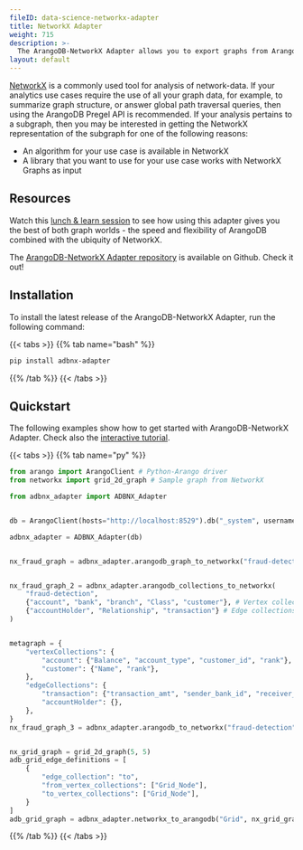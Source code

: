 ```yaml
---
fileID: data-science-networkx-adapter
title: NetworkX Adapter
weight: 715
description: >- 
  The ArangoDB-NetworkX Adapter allows you to export graphs from ArangoDB into NetworkX for graph analysis with Python and vice-versa
layout: default
---
```

[NetworkX](https://networkx.org/) is a commonly used tool for
analysis of network-data. If your
analytics use cases require the use of all your graph data, for example,
to summarize graph structure, or answer global path traversal queries,
then using the ArangoDB Pregel API is recommended. If your analysis pertains
to a subgraph, then you may be interested in getting the NetworkX
representation of the subgraph for one of the following reasons:

- An algorithm for your use case is available in NetworkX
- A library that you want to use for your use case works with NetworkX Graphs as input

## Resources

Watch this
[lunch & learn session](https://www.arangodb.com/resources/lunch-sessions/graph-beyond-lunch-break-2-9-introducing-the-arangodb-networkx-adapter/)
to see how using this adapter gives you the best of both
graph worlds - the speed and flexibility of ArangoDB combined with the
ubiquity of NetworkX.

The [ArangoDB-NetworkX Adapter repository](https://github.com/arangoml/networkx-adapter)
is available on Github. Check it out!

## Installation

To install the latest release of the ArangoDB-NetworkX Adapter,
run the following command:

{{< tabs >}}
{{% tab name="bash" %}}
```bash
pip install adbnx-adapter
```
{{% /tab %}}
{{< /tabs >}}

## Quickstart

The following examples show how to get started with ArangoDB-NetworkX Adapter.
Check also the 
[interactive tutorial](https://colab.research.google.com/github/arangoml/networkx-adapter/blob/master/examples/ArangoDB_NetworkX_Adapter.ipynb).

{{< tabs >}}
{{% tab name="py" %}}
```py
from arango import ArangoClient # Python-Arango driver
from networkx import grid_2d_graph # Sample graph from NetworkX

from adbnx_adapter import ADBNX_Adapter


db = ArangoClient(hosts="http://localhost:8529").db("_system", username="root", password="")

adbnx_adapter = ADBNX_Adapter(db)


nx_fraud_graph = adbnx_adapter.arangodb_graph_to_networkx("fraud-detection")


nx_fraud_graph_2 = adbnx_adapter.arangodb_collections_to_networkx(
    "fraud-detection", 
    {"account", "bank", "branch", "Class", "customer"}, # Vertex collections
    {"accountHolder", "Relationship", "transaction"} # Edge collections
)


metagraph = {
    "vertexCollections": {
        "account": {"Balance", "account_type", "customer_id", "rank"},
        "customer": {"Name", "rank"},
    },
    "edgeCollections": {
        "transaction": {"transaction_amt", "sender_bank_id", "receiver_bank_id"},
        "accountHolder": {},
    },
}
nx_fraud_graph_3 = adbnx_adapter.arangodb_to_networkx("fraud-detection", metagraph)


nx_grid_graph = grid_2d_graph(5, 5)
adb_grid_edge_definitions = [
    {
        "edge_collection": "to",
        "from_vertex_collections": ["Grid_Node"],
        "to_vertex_collections": ["Grid_Node"],
    }
]
adb_grid_graph = adbnx_adapter.networkx_to_arangodb("Grid", nx_grid_graph, adb_grid_edge_definitions)
```
{{% /tab %}}
{{< /tabs >}}